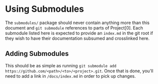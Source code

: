 # Using Submodules

The `submodules/` package should never contain anything more than this document and `git submodule` references to parts of Project[0].
Each submodule listed here is expected to provide an `index.md` in the git root if they wish to have their documentation subsumed and crosslinked here.

## Adding Submodules

This should be as simple as running `git submodule add https://github.com/<path>/<to>/<project>.git`.  Once that is done, you'll need to add a link in `/docs/index.md` in order to pick up changes.